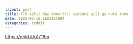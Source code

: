 ```yaml
--- 
layout: post 
title: TTD split day tomo!!!!! options will go nuts tomo 
date: 2021-06-16 1623855984 
categories: reddit 
--- 
```

https://redd.it/o1719m